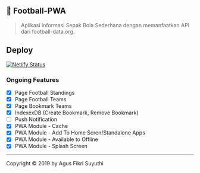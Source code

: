 ## 🚀 Football-PWA
> Aplikasi Informasi Sepak Bola Sederhana dengan memanfaatkan API dari football-data.org.

## Deploy
[![Netlify Status](https://api.netlify.com/api/v1/badges/364ae141-ed80-447e-ad11-b3b8d7227d30/deploy-status)](https://app.netlify.com/sites/football-pwa/deploys)

### Ongoing Features
- [x] Page Football Standings
- [x] Page Football Teams
- [x] Page Bookmark Teams
- [x] IndexexDB (Create Bookmark, Remove Bookmark)
- [ ] Push Notification
- [x] PWA Module - Cache
- [x] PWA Module - Add To Home Scren/Standalone Apps
- [x] PWA Module - Available to Offline
- [x] PWA Module - Splash Screen

* * *

Copyright © 2019 by Agus Fikri Suyuthi